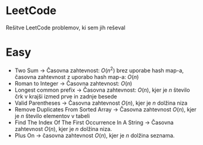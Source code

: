 # LeetCode
Rešitve LeetCode problemov, ki sem jih reševal

# Easy

- Two Sum -> Časovna zahtevnost: $O(n^2)$ brez uporabe hash map-a, časovna zahtevnost z uporabo hash map-a: $O(n)$
- Roman to Integer -> Časovna zahtevnost: $O(n)$ 
- Longest common prefix -> Časovna zahtevnost: $O(n)$, kjer je $n$ število črk v krajši izmed prve in zadnje besede
- Valid Parentheses -> Časovna zahtevnost $O(n)$, kjer je $n$ dolžina niza
- Remove Duplicates From Sorted Array -> Časovna zahtevnost $O(n)$, kjer je $n$ število elementov v tabeli
- Find The Index Of The First Occurrence In A String -> Časovna zahtevnost $O(n)$, kjer je $n$ dolžina niza.
- Plus On -> časovna zahtevnost $O(n)$, kjer je $n$ dolžina seznama. 
